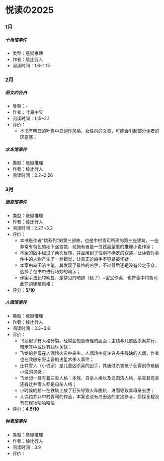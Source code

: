 # 悦读の2025

### 1月

##### 十角馆事件

- 类型：悬疑推理
- 作者：绫辻行人
- 阅读时间：1.6~1.15

### 2月

##### 恶女的告白

- 类型：-
- 作者：叶真中显
- 阅读时间：1.15~2.1
- 评价：
	- 本书有明显的叶真中显创作风格，女性向的文章，可能会引起部分读者的厌恶感；

##### 水车馆事件

- 类型：悬疑推理
- 作者：绫辻行人
- 阅读时间：2.2~2.26

### 3月

##### 迷宫馆事件

- 类型：悬疑推理
- 作者：绫辻行人
- 阅读时间：2.27~3.2
- 评价：
	- 本书是作者“馆系列”的第三部曲，也是中村青司所建的第三座建筑，一座非常有特色的地下迷宫馆，现拥有者是一位德高望重的推理小说作家；
	- 本案的凶手经过了两次反转，并且用到了性别不确定的叙述，让读者对事件中的人物产生了一丝错觉，让真正的凶手不容易被怀疑；
	- 本案由岛田洁主笔，其发现了最终的凶手，不过最后还是没有公之于众，选择了在书中进行巧妙的暗示；
	- 作案手法比较明显，是常见的暗道（镜子）+密室作案，也符合中村青司此前的建筑风格；
- 评分：**5/10**

##### 人偶馆事件

- 类型：悬疑推理
- 作者：绫辻行人
- 阅读时间：3.3~3.8
- 评价：
	- 飞龙似乎有人格分裂，经常会想到奇怪的画面；主线与儿童凶杀案并行，暗示其中或许有些许关联；
	- 飞龙的养母在人偶馆火灾中丧生，人偶馆中有许许多多残缺的人偶，作者也在致敬东野圭吾的占星术杀人事件；
	- 辻井雪人（小说家）是儿童凶杀案的凶手，其通过杀害孩子获得创作悬疑小说的灵感；
	- 飞龙想一具有着三重人格：本我、自杀人格以及岛田洁人格，杀害其母亲还有辻井雪人都是自杀人格；
	- 小时候的想一在铁轨上放了石头导致火车脱轨，进而导致其母亲去世；
	- 人偶馆并非中村青司的作品，本案也没有岛田洁的直接参与，侦探全程没有在现场哈哈哈哈
- 评分：**4.5/10**

##### 钟表馆事件

- 类型：悬疑推理
- 作者：绫辻行人
- 阅读时间：3.9
- 评价：